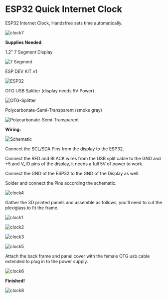 # ESP32 Quick Internet Clock
ESP32 Internet Clock, Handsfree sets time automatically.

![clock7](https://github.com/khinds10/QuickInternetClock/blob/master/construction/clock7.jpg "clock7")

**Supplies Needed**

1.2" 7 Segment Display

![7 Segment](https://github.com/khinds10/QuickInternetClock/blob/master/construction/7Segment.jpg "7 Segment")

ESP DEV KIT v1

![ESP32](https://github.com/khinds10/QuickInternetClock/blob/master/construction/ESP32.jpg "ESP32")

OTG USB Splitter (display needs 5V Power)

![OTG-Splitter](https://github.com/khinds10/QuickInternetClock/blob/master/construction/OTG-Splitter.jpg "OTG-Splitter")

Polycarbonate-Semi-Transparent (smoke gray)

![Polycarbonate-Semi-Transparent](https://github.com/khinds10/QuickInternetClock/blob/master/construction/Polycarbonate-Semi-Transparent.jpg "Polycarbonate-Semi-Transparent")

**Wiring:**

![Schematic](https://github.com/khinds10/QuickInternetClock/blob/master/construction/Schematic.png "Schematic")

Connect the SCL/SDA Pins from the display to the ESP32.

Connect the RED and BLACK wires from the USB split cable to the GND and +5 and V_IO pins of the display, it needs a full 5V of power to work.

Connect the GND of the ESP32 to the GND of the Display as well.

Solder and connect the Pins according the schematic.

![clock4](https://github.com/khinds10/QuickInternetClock/blob/master/construction/clock4.jpg "clock4")


Gather the 3D printed panels and assemble as follows, you'll need to cut the plexiglass to fit the frame.

![clock1](https://github.com/khinds10/QuickInternetClock/blob/master/construction/clock1.jpg "clock1")


![clock2](https://github.com/khinds10/QuickInternetClock/blob/master/construction/clock2.jpg "clock2")

![clock3](https://github.com/khinds10/QuickInternetClock/blob/master/construction/clock3.jpg "clock3")



![clock5](https://github.com/khinds10/QuickInternetClock/blob/master/construction/clock5.jpg "clock5")


Attach the back frame and panel cover with the female OTG usb cable extended to plug in to the power supply.

![clock6](https://github.com/khinds10/QuickInternetClock/blob/master/construction/clock6.jpg "clock6")

**Finished!**

![clock8](https://github.com/khinds10/QuickInternetClock/blob/master/construction/clock8.jpg "clock8")



